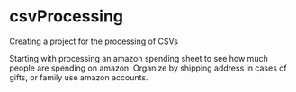 # csvProcessing
Creating a project for the processing of CSVs

Starting with processing an amazon spending sheet to see how much people are spending on amazon.
Organize by shipping address in cases of gifts, or family use amazon accounts.
